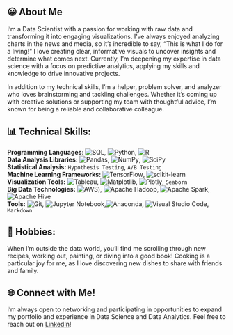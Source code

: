 
## 😀 About Me

I’m a Data Scientist with a passion for working with raw data and transforming it into engaging visualizations. I’ve always enjoyed analyzing charts in the news and media, so it’s incredible to say, “This is what I do for a living!” I love creating clear, informative visuals to uncover insights and determine what comes next. Currently, I’m deepening my expertise in data science with a focus on predictive analytics, applying my skills and knowledge to drive innovative projects. 

In addition to my technical skills, I’m a helper, problem solver, and analyzer who loves brainstorming and tackling challenges. Whether it’s coming up with creative solutions or supporting my team with thoughtful advice, I’m known for being a reliable and collaborative colleague.


## 📊 Technical Skills:

**Programming Languages**: ![SQL](https://img.shields.io/badge/MySQL-005C84?style=for-the-badge&logo=mysql&logoColor=white), ![Python](https://img.shields.io/badge/Python-FFD43B?style=for-the-badge&logo=python&logoColor=blue), ![R](https://img.shields.io/badge/R-276DC3?style=for-the-badge&logo=r&logoColor=white)\
**Data Analysis Libraries:** 	![Pandas](https://img.shields.io/badge/Pandas-2C2D72?style=for-the-badge&logo=pandas&logoColor=white), ![NumPy](https://img.shields.io/badge/Numpy-777BB4?style=for-the-badge&logo=numpy&logoColor=white), ![SciPy](https://img.shields.io/badge/SciPy-654FF0?style=for-the-badge&logo=SciPy&logoColor=white)\
**Statistical Analysis:** `Hypothesis Testing`, `A/B Testing`\
**Machine Learning Frameworks:** ![TensorFlow](https://img.shields.io/badge/TensorFlow-%23FF6F00.svg?style=for-the-badge&logo=TensorFlow&logoColor=white), ![scikit-learn](https://img.shields.io/badge/scikit--learn-%23F7931E.svg?style=for-the-badge&logo=scikit-learn&logoColor=white)\
**Visualization Tools:** ![Tableau](https://img.shields.io/badge/Tableau-E97627?style=for-the-badge&logo=Tableau&logoColor=white), ![Matplotlib](https://img.shields.io/badge/Matplotlib-%23ffffff.svg?style=for-the-badge&logo=Matplotlib&logoColor=black), ![Plotly](https://img.shields.io/badge/Plotly-%233F4F75.svg?style=for-the-badge&logo=plotly&logoColor=white), `Seaborn`\
**Big Data Technologies:** ![AWS](https://img.shields.io/badge/AWS-%23FF9900.svg?style=for-the-badge&logo=amazon-aws&logoColor=white)), ![Apache Hadoop](https://img.shields.io/badge/Apache%20Hadoop-66CCFF?style=for-the-badge&logo=apachehadoop&logoColor=black), ![Apache Spark](https://img.shields.io/badge/Apache%20Spark-FDEE21?style=flat-square&logo=apachespark&logoColor=black), ![Apache Hive](https://img.shields.io/badge/Apache%20Hive-FDEE21?style=for-the-badge&logo=apachehive&logoColor=black)\
**Tools:** ![Git](https://img.shields.io/badge/GitHub-100000?style=for-the-badge&logo=github&logoColor=white), ![Jupyter Notebook](https://img.shields.io/badge/Jupyter-F37626.svg?&style=for-the-badge&logo=Jupyter&logoColor=white),![Anaconda](https://img.shields.io/badge/Anaconda-%2344A833.svg?style=for-the-badge&logo=anaconda&logoColor=white), ![Visual Studio Code](https://img.shields.io/badge/Visual_Studio_Code-0078D4?style=for-the-badge&logo=visual%20studio%20code&logoColor=white), `Markdown`


## 🌮 Hobbies: 
When I’m outside the data world, you’ll find me scrolling through new recipes, working out, painting, or diving into a good book! Cooking is a particular joy for me, as I love discovering new dishes to share with friends and family.

## 🌐 Connect with Me!
I’m always open to networking and participating in opportunities to expand my portfolio and experience in Data Science and Data Analytics. Feel free to reach out on [LinkedIn](https://www.linkedin.com/in/jessseo1246/)!

